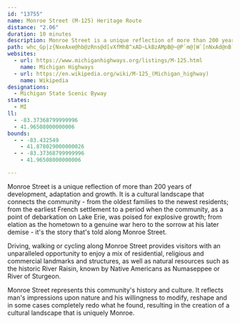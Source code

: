 ```yaml
---
id: "13755"
name: Monroe Street (M-125) Heritage Route
distance: "2.06"
duration: 10 minutes
description: Monroe Street is a unique reflection of more than 200 years of development, adaptation and growth. It is a cultural landscape that connects the community - from the oldest families to the newest residents; from the earliest French settlement to a period when the community, as a point of debarkation on Lake Erie, was poised for explosive growth; from elation as the hometown to a genuine war hero to the sorrow at his later demise - it's the story that's told along Monroe Street. Driving, walking or cycling along Monroe Street provides visitors with an unparalleled opportunity to enjoy a mix of residential, religious and commercial landmarks and structures, as well as natural resources such as the historic River Raisin, known by Native Americans as Numaseppee or River of Sturgeon. Monroe Street represents this community's history and culture. It reflects man's impressions upon nature and his willingness to modify, reshape and in some cases completely redo what he found, resulting in the creation of a cultural landscape that is uniquely Monroe.
path: whc_Gp|z{NxeAxe@hb@zRns@d[vXfMhB^xAD~LkBzAMpB@~@P`m@|W`[nNxAd@nB`@bAh@rGfEti@hc@nCnCxDbDl\tW~U~Rfn@~f@bOdM`k@td@tCxCfClD|KtPfD`G
websites:
  - url: https://www.michiganhighways.org/listings/M-125.html
    name: Michigan Highways
  - url: https://en.wikipedia.org/wiki/M-125_(Michigan_highway)
    name: Wikipedia
designations:
  - Michigan State Scenic Byway
states:
  - MI
ll:
  - -83.37368799999996
  - 41.96508000000006
bounds:
  - - -83.432549
    - 41.878029000000026
  - - -83.37368799999996
    - 41.96508000000006

---
```


Monroe Street is a unique reflection of more than 200 years of development, adaptation and growth. It is a cultural landscape that connects the community - from the oldest families to the newest residents; from the earliest French settlement to a period when the community, as a point of debarkation on Lake Erie, was poised for explosive growth; from elation as the hometown to a genuine war hero to the sorrow at his later demise - it's the story that's told along Monroe Street.

Driving, walking or cycling along Monroe Street provides visitors with an unparalleled opportunity to enjoy a mix of residential, religious and commercial landmarks and structures, as well as natural resources such as the historic River Raisin, known by Native Americans as Numaseppee or River of Sturgeon.

Monroe Street represents this community's history and culture. It reflects man's impressions upon nature and his willingness to modify, reshape and in some cases completely redo what he found, resulting in the creation of a cultural landscape that is uniquely Monroe.
